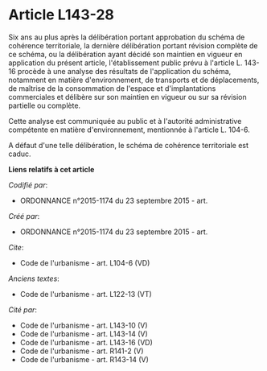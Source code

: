 # Article L143-28

Six ans au plus après la délibération portant approbation du schéma de cohérence territoriale, la dernière délibération
portant révision complète de ce schéma, ou la délibération ayant décidé son maintien en vigueur en application du présent
article, l'établissement public prévu à l'article L. 143-16 procède à une analyse des résultats de l'application du schéma,
notamment en matière d'environnement, de transports et de déplacements, de maîtrise de la consommation de l'espace et
d'implantations commerciales et délibère sur son maintien en vigueur ou sur sa révision partielle ou complète. 

Cette analyse est communiquée au public et à l'autorité administrative compétente en matière d'environnement, mentionnée à
l'article L. 104-6. 

A défaut d'une telle délibération, le schéma de cohérence territoriale est caduc.

**Liens relatifs à cet article**

_Codifié par_:

  - ORDONNANCE n°2015-1174 du 23 septembre 2015 - art.

_Créé par_:

  - ORDONNANCE n°2015-1174 du 23 septembre 2015 - art.

_Cite_:

  - Code de l'urbanisme - art. L104-6 (VD)

_Anciens textes_:

  - Code de l'urbanisme - art. L122-13 (VT)

_Cité par_:

  - Code de l'urbanisme - art. L143-10 (V)
  - Code de l'urbanisme - art. L143-14 (V)
  - Code de l'urbanisme - art. L143-16 (VD)
  - Code de l'urbanisme - art. R141-2 (V)
  - Code de l'urbanisme - art. R143-14 (V)
